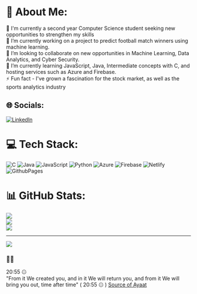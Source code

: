 # 💫 About Me:
🚀 I'm currently a second year Computer Science student seeking new opportunities to strengthen my skills<br>🔭 I’m currently working on a project to predict football match winners using machine learning.<br>👯 I’m looking to collaborate on new opportunities in Machine Learning, Data Analytics, and Cyber Security.<br>🌱 I’m currently learning JavaScript, Java, Intermediate concepts with C, and hosting services such as Azure and Firebase.<br>⚡ Fun fact - I've grown a fascination for the stock market, as well as the sports analytics industry

## 🌐 Socials:
[![LinkedIn](https://img.shields.io/badge/LinkedIn-%230077B5.svg?logo=linkedin&logoColor=white)](https://linkedin.com/in/linkedin.com/in/hamza-mohammed-e-b9827a231) 

# 💻 Tech Stack:
![C](https://img.shields.io/badge/c-%2300599C.svg?style=for-the-badge&logo=c&logoColor=white) ![Java](https://img.shields.io/badge/java-%23ED8B00.svg?style=for-the-badge&logo=openjdk&logoColor=white) ![JavaScript](https://img.shields.io/badge/javascript-%23323330.svg?style=for-the-badge&logo=javascript&logoColor=%23F7DF1E) ![Python](https://img.shields.io/badge/python-3670A0?style=for-the-badge&logo=python&logoColor=ffdd54) ![Azure](https://img.shields.io/badge/azure-%230072C6.svg?style=for-the-badge&logo=microsoftazure&logoColor=white) ![Firebase](https://img.shields.io/badge/firebase-%23039BE5.svg?style=for-the-badge&logo=firebase) ![Netlify](https://img.shields.io/badge/netlify-%23000000.svg?style=for-the-badge&logo=netlify&logoColor=#00C7B7) ![GithubPages](https://img.shields.io/badge/github%20pages-121013?style=for-the-badge&logo=github&logoColor=white)

# 📊 GitHub Stats:
![](https://github-readme-stats.vercel.app/api?username=hamzaelmi068&theme=algolia&hide_border=false&include_all_commits=false&count_private=false&hide_rank=true)<br/>
![](https://github-readme-streak-stats.herokuapp.com/?user=hamzaelmi068&theme=algolia&hide_border=false)<br/>
![](https://github-readme-stats.vercel.app/api/top-langs/?username=hamzaelmi068&theme=algolia&hide_border=false&include_all_commits=false&count_private=false&layout=compact)

---
[![](https://visitcount.itsvg.in/api?id=hamzaelmi068&label=Profile%20Views&color=1&pretty=false)](https://visitcount.itsvg.in)
<!-- All praise to the almighty ٱللَّٰه (swt) !-->
### 🤲🎯
20:55  ۞  
"From it We created you, and in it We will return you, and from it We will bring you out, time after time" ( 20:55  ۞ )
[Source of Ayaat](https://your-source-website.com)
<!-- done..-->
